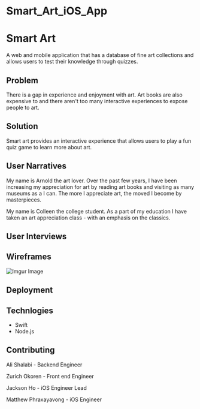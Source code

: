 # Smart_Art_iOS_App
# Smart Art
A web and mobile application that has a database of fine art collections and allows users to test their knowledge through quizzes.

## Problem
There is a gap in experience and enjoyment with art. Art books are also expensive to and there aren't too many interactive experiences to expose people to art.

## Solution
Smart art provides an interactive experience that allows users to play a fun quiz game to learn more about art.

## User Narratives
My name is Arnold the art lover. Over the past few years, I have been increasing my appreciation for art by reading art books and visiting as many museums as a I can. The more I appreciate art, the moved I become by masterpieces.

My name is Colleen the college student. As a part of my education I have taken an art appreciation class - with an emphasis on the classics.


## User Interviews

## Wireframes
![Imgur Image](https://imgur.com/pu7nWrG)


## Deployment


## Technlogies
 - Swift
 - Node.js

## Contributing


Ali Shalabi - Backend Engineer

Zurich Okoren - Front end Engineer

Jackson Ho - iOS Engineer Lead

Matthew Phraxayavong - iOS Engineer


